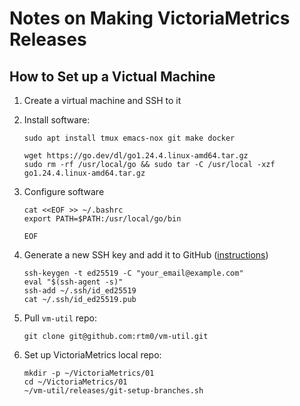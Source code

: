 # Notes on Making VictoriaMetrics Releases

## How to Set up a Victual Machine

1.  Create a virtual machine and SSH to it
2.  Install software:

    ```shell
    sudo apt install tmux emacs-nox git make docker

    wget https://go.dev/dl/go1.24.4.linux-amd64.tar.gz
    sudo rm -rf /usr/local/go && sudo tar -C /usr/local -xzf go1.24.4.linux-amd64.tar.gz
    ```

3.  Configure software

    ```shell
    cat <<EOF >> ~/.bashrc
    export PATH=$PATH:/usr/local/go/bin

    EOF
    ```

4.  Generate a new SSH key and add it to GitHub ([instructions](https://docs.github.com/en/authentication/connecting-to-github-with-ssh/generating-a-new-ssh-key-and-adding-it-to-the-ssh-agent))

    ```shell
    ssh-keygen -t ed25519 -C "your_email@example.com"
    eval "$(ssh-agent -s)"
    ssh-add ~/.ssh/id_ed25519
    cat ~/.ssh/id_ed25519.pub
    ```

5.  Pull `vm-util` repo:

    ```shell
    git clone git@github.com:rtm0/vm-util.git
    ```

5.  Set up VictoriaMetrics local repo:

    ```shell
    mkdir -p ~/VictoriaMetrics/01
    cd ~/VictoriaMetrics/01
    ~/vm-util/releases/git-setup-branches.sh
    ```
